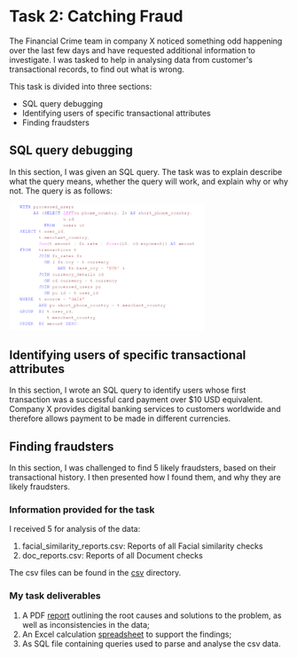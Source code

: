 # Task 2: Catching Fraud

The Financial Crime team in company X noticed something odd happening over the last few days and have requested additional information to investigate. I was tasked to help in analysing data from customer's transactional records, to find out what is wrong.

This task is divided into three sections:
* SQL query debugging
* Identifying users of specific transactional attributes
* Finding fraudsters

## SQL query debugging 
In this section, I was given an SQL query. The task was to explain describe what the query means, whether the query will work, and explain why or why not. The query is as follows:

<img src="https://github.com/YingXie24/images/blob/master/SQL-1-DigitalBanking/CatchingFraudDebugging.PNG" width=70% >

## Identifying users of specific transactional attributes
In this section, I wrote an SQL query to identify users whose first transaction was a successful card payment over $10 USD equivalent. Company X provides digital banking services to customers worldwide and therefore allows payment to be made in different currencies. 

## Finding fraudsters
In this section, I was challenged to find 5 likely fraudsters, based on their transactional history. I then presented how I found them, and why they are likely fraudsters.

### Information provided for the task
I received 5 for analysis of the data:
1. facial_similarity_reports.csv: Reports of all Facial similarity checks
1. doc_reports.csv: Reports of all Document checks

The csv files can be found in the [csv](https://github.com/YingXie24/SQL/tree/master/1-DigitalBanking-DataAnalytics/2-CatchingFraud/csv) directory.

### My task deliverables
1. A PDF [report](https://github.com/YingXie24/SQL/blob/master/1-DigitalBanking-DataAnalytics/1-ImprovingKYC/Task1-ImprovingKYC-github.pdf) outlining the root causes and solutions to the problem, as well as inconsistencies in the data;
1. An Excel calculation [spreadsheet](https://github.com/YingXie24/SQL/blob/master/1-DigitalBanking-DataAnalytics/1-ImprovingKYC/Supporting_materials.xlsx) to support the findings;
1. As SQL file containing queries used to parse and analyse the csv data.
